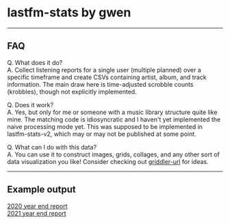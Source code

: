 # lastfm-stats by gwen
---
## FAQ
Q. What does it do? \
A. Collect listening reports for a single user (multiple planned) over a specific timeframe and create CSVs containing artist, album, and track information. The main draw here is time-adjusted scrobble counts (krobbles), though not explicitly implemented.

Q. Does it work? \
A. Yes, but only for me or someone with a music library structure quite like mine. The matching code is idiosyncratic and I haven't yet implemented the naive processing mode yet. This was supposed to be implemented in lastfm-stats-v2, which may or may not be published at some point.

Q. What can I do with this data? \
A. You can use it to construct images, grids, collages, and any other sort of data visualization you like! Consider checking out [griddler-url] for ideas.

---

## Example output

[2020 year end report][1] \
[2021 year end report][2]



<!-- MARKDOWN LINKS & IMAGES -->
[griddler-url]: https://www.foo.bar
[1]: https://imgur.com/a/S1sTqgA
[2]: https://imgur.com/gallery/IxqG1hN
